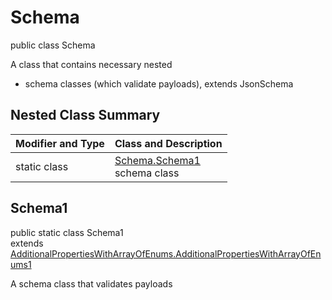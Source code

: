 # Schema
public class Schema

A class that contains necessary nested
- schema classes (which validate payloads), extends JsonSchema

## Nested Class Summary
| Modifier and Type | Class and Description |
| ----------------- | ---------------------- |
| static class | [Schema.Schema1](#schema1)<br> schema class |

## Schema1
public static class Schema1<br>
extends [AdditionalPropertiesWithArrayOfEnums.AdditionalPropertiesWithArrayOfEnums1](../../../../../../../../components/schemas/AdditionalPropertiesWithArrayOfEnums.md#additionalpropertieswitharrayofenums1)

A schema class that validates payloads
